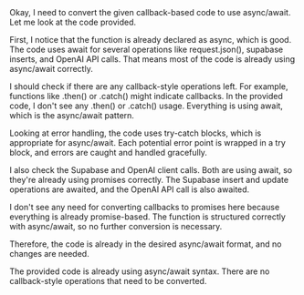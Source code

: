 <think>
Okay, I need to convert the given callback-based code to use async/await. Let me look at the code provided.

First, I notice that the function is already declared as async, which is good. The code uses await for several operations like request.json(), supabase inserts, and OpenAI API calls. That means most of the code is already using async/await correctly.

I should check if there are any callback-style operations left. For example, functions like .then() or .catch() might indicate callbacks. In the provided code, I don't see any .then() or .catch() usage. Everything is using await, which is the async/await pattern.

Looking at error handling, the code uses try-catch blocks, which is appropriate for async/await. Each potential error point is wrapped in a try block, and errors are caught and handled gracefully.

I also check the Supabase and OpenAI client calls. Both are using await, so they're already using promises correctly. The Supabase insert and update operations are awaited, and the OpenAI API call is also awaited.

I don't see any need for converting callbacks to promises here because everything is already promise-based. The function is structured correctly with async/await, so no further conversion is necessary.

Therefore, the code is already in the desired async/await format, and no changes are needed.
</think>

The provided code is already using async/await syntax. There are no callback-style operations that need to be converted.